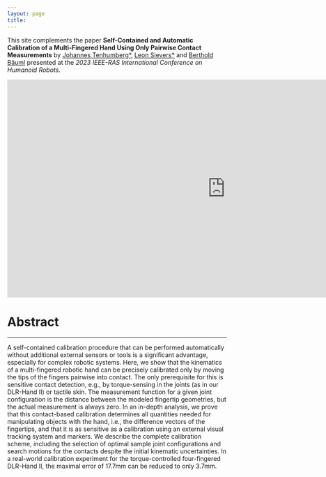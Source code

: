 ```yaml
---
layout: page
title: 
---
```


This site complements the paper **Self-Contained and Automatic Calibration of a Multi-Fingered Hand Using Only Pairwise Contact Measurements** by
[Johannes Tenhumberg\*](https://scholar.google.com/citations?user=2RZuYZMAAAAJ), [Leon Sievers\*](https://scholar.google.com/citations?user=y-MzVoUAAAA) and [Berthold Bäuml](https://scholar.google.com/citations?user=fjvpDsEAAAAJ) presented at the _2023 IEEE-RAS International Conference on Humanoid Robots_.
<p align="center">
<style>
    #myFrame { width:100%;}
</style>
<iframe src="https://www.youtube.com/embed/dkG9xz1fhOU?si=EfWu8aHsvoZlIpHt" width="1000vw" height="500vh" title="YouTube video player" frameborder="0" allow="accelerometer; autoplay; clipboard-write; encrypted-media; gyroscope; picture-in-picture; web-share" allowfullscreen></iframe></p>

# Abstract
---
A self-contained calibration procedure that can be performed automatically without additional external sensors or tools is a significant advantage, especially for complex robotic systems. Here, we show that the kinematics of a multi-fingered robotic hand can be precisely calibrated only by moving the tips of the fingers pairwise into contact. The only prerequisite for this is sensitive contact detection, e.g., by torque-sensing in the joints (as in our DLR-Hand II) or tactile skin. The measurement function for a given joint configuration is the distance between the modeled fingertip geometries, but the actual measurement is always zero. In an in-depth analysis, we prove that this contact-based calibration determines all quantities needed for manipulating objects with the hand, i.e., the difference vectors of the fingertips, and that it is as sensitive as a calibration using an external visual tracking system and markers. We describe the complete calibration scheme, including the selection of optimal sample joint configurations and search motions for the contacts despite the initial kinematic uncertainties. In a real-world calibration experiment for the torque-controlled four-fingered DLR-Hand II, the maximal error of 17.7mm can be reduced to only 3.7mm.
